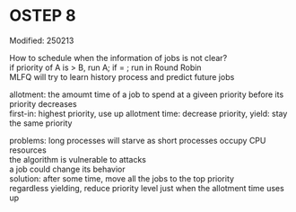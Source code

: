 # OSTEP 8

Modified: 250213

How to schedule when the information of jobs is not clear?  
if priority of A is > B, run A; if = ; run in Round Robin  
MLFQ will try to learn history process and predict future jobs  

allotment: the amoumt time of a job to spend at a giveen priority before its priority decreases  
first-in: highest priority, use up allotment time: decrease priority, yield: stay the same priority  

problems: long processes will starve as short processes occupy CPU resources  
the algorithm is vulnerable to attacks  
a job could change its behavior  
solution: after some time, move all the jobs to the top priority  
regardless yielding, reduce priority level just when the allotment time uses up  

